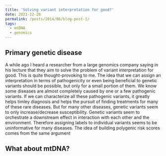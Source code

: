 ```yaml
---
title: 'Solving variant interpretation for good?'
date: 2021-12-26
permalink: /posts/2014/08/blog-post-1/
tags:
  - mtDNA
  - genomics
---
```



Primary genetic disease
-----
A while ago I heard a researcher from a large genomics company saying in his lecture that they aim to solve the problem of variant interpretation for good. This is quite thought-provoking to me. The idea that we can assign an interpretation in terms of pathogenicity or even being beneficial to genetic variants should be possible, but only for a small portion of them. We know some diseases are almost completely caused by one or a few pathogenic variants. If we can characterize all these pathogenic variants, it greatly helps timley diagnosis and helps the pursuit of finding treatments for many of these rare diseases. But for many other diseases, genetic variants seem to only increase/decrease susceptibility. Genetic variants seem to orchestrate a downstream effect in interaction with each other and the environment. Therefore assigning labels to individual variants seems to be uninformative for many diseases. The idea of building polygenic risk scores comes from the same argument


What about mtDNA?
-----
